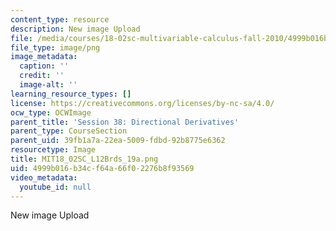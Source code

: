 ```yaml
---
content_type: resource
description: New image Upload
file: /media/courses/18-02sc-multivariable-calculus-fall-2010/4999b016b34cf64a66f02276b8f93569_MIT18_02SC_L12Brds_19a.png
file_type: image/png
image_metadata:
  caption: ''
  credit: ''
  image-alt: ''
learning_resource_types: []
license: https://creativecommons.org/licenses/by-nc-sa/4.0/
ocw_type: OCWImage
parent_title: 'Session 38: Directional Derivatives'
parent_type: CourseSection
parent_uid: 39fb1a7a-22ea-5009-fdbd-92b8775e6362
resourcetype: Image
title: MIT18_02SC_L12Brds_19a.png
uid: 4999b016-b34c-f64a-66f0-2276b8f93569
video_metadata:
  youtube_id: null
---
```

New image Upload
